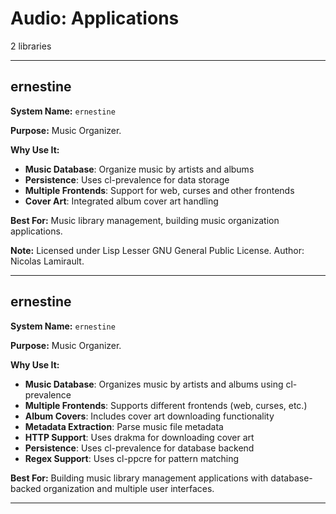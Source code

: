 # Audio: Applications

2 libraries

---

## ernestine

**System Name:** `ernestine`

**Purpose:** Music Organizer.

**Why Use It:**
- **Music Database**: Organize music by artists and albums
- **Persistence**: Uses cl-prevalence for data storage
- **Multiple Frontends**: Support for web, curses and other frontends
- **Cover Art**: Integrated album cover art handling

**Best For:** Music library management, building music organization applications.

**Note:** Licensed under Lisp Lesser GNU General Public License. Author: Nicolas Lamirault.

---


## ernestine

**System Name:** `ernestine`

**Purpose:** Music Organizer.

**Why Use It:**
- **Music Database**: Organizes music by artists and albums using cl-prevalence
- **Multiple Frontends**: Supports different frontends (web, curses, etc.)
- **Album Covers**: Includes cover art downloading functionality
- **Metadata Extraction**: Parse music file metadata
- **HTTP Support**: Uses drakma for downloading cover art
- **Persistence**: Uses cl-prevalence for database backend
- **Regex Support**: Uses cl-ppcre for pattern matching

**Best For:** Building music library management applications with database-backed organization and multiple user interfaces.

---


